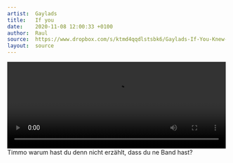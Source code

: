 ```yaml
---
artist:  Gaylads
title:   If you
date:    2020-11-08 12:00:33 +0100
author:  Raul
source:  https://www.dropbox.com/s/ktmd4qqdlstsbk6/Gaylads-If-You-Knew-Studio-1-UK.mp4?dl=1
layout:  source
---
```

<div class="video-container ">
    <video width="100%" height="200" controls>
    <source src={{ page.source }} type="video/mp4">
    Your browser does not support the video tag.
    </video>
</div>

<div class="post-content-message"> 
Timmo warum hast du denn nicht erzählt, dass du ne Band hast?
</div>
